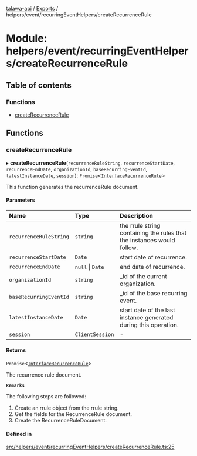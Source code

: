 [talawa-api](../README.md) / [Exports](../modules.md) / helpers/event/recurringEventHelpers/createRecurrenceRule

# Module: helpers/event/recurringEventHelpers/createRecurrenceRule

## Table of contents

### Functions

- [createRecurrenceRule](helpers_event_recurringEventHelpers_createRecurrenceRule.md#createrecurrencerule)

## Functions

### createRecurrenceRule

▸ **createRecurrenceRule**(`recurrenceRuleString`, `recurrenceStartDate`, `recurrenceEndDate`, `organizationId`, `baseRecurringEventId`, `latestInstanceDate`, `session`): `Promise`\<[`InterfaceRecurrenceRule`](../interfaces/models_RecurrenceRule.InterfaceRecurrenceRule.md)\>

This function generates the recurrenceRule document.

#### Parameters

| Name | Type | Description |
| :------ | :------ | :------ |
| `recurrenceRuleString` | `string` | the rrule string containing the rules that the instances would follow. |
| `recurrenceStartDate` | `Date` | start date of recurrence. |
| `recurrenceEndDate` | ``null`` \| `Date` | end date of recurrence. |
| `organizationId` | `string` | _id of the current organization. |
| `baseRecurringEventId` | `string` | _id of the base recurring event. |
| `latestInstanceDate` | `Date` | start date of the last instance generated during this operation. |
| `session` | `ClientSession` | - |

#### Returns

`Promise`\<[`InterfaceRecurrenceRule`](../interfaces/models_RecurrenceRule.InterfaceRecurrenceRule.md)\>

The recurrence rule document.

**`Remarks`**

The following steps are followed:
1. Create an rrule object from the rrule string.
2. Get the fields for the RecurrenceRule document.
3. Create the RecurrenceRuleDocument.

#### Defined in

[src/helpers/event/recurringEventHelpers/createRecurrenceRule.ts:25](https://github.com/adi790uu/talawa-api/blob/5146430/src/helpers/event/recurringEventHelpers/createRecurrenceRule.ts#L25)
